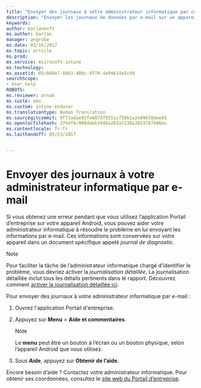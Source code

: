 ```yaml
---
title: "Envoyer des journaux à votre administrateur informatique par courrier électronique | Microsoft Docs"
description: "Envoyer les journaux de données par e-mail sur un appareil Android"
keywords: 
author: barlanmsft
ms.author: barlan
manager: angrobe
ms.date: 03/16/2017
ms.topic: article
ms.prod: 
ms.service: microsoft-intune
ms.technology: 
ms.assetid: 85c868e7-8d63-480c-9770-4e99614a5c94
searchScope:
- User help
ROBOTS: 
ms.reviewer: arnab
ms.suite: ems
ms.custom: intune-enduser
ms.translationtype: Human Translation
ms.sourcegitcommit: 9ff1adae93fe6873f5551cf58b1a2e89638dee85
ms.openlocfilehash: 3794f6c908dabb1946a262a7238a38537b7b06ec
ms.contentlocale: fr-fr
ms.lasthandoff: 05/23/2017


---
```



# <a name="send-logs-to-your-it-admin-using-email"></a>Envoyer des journaux à votre administrateur informatique par e-mail

Si vous obtenez une erreur pendant que vous utilisez l’application Portail d’entreprise sur votre appareil Android, vous pouvez aider votre administrateur informatique à résoudre le problème en lui envoyant les informations par e-mail. Ces informations sont conservées sur votre appareil dans un document spécifique appelé _journal de diagnostic_.

> [!Note]
> Pour faciliter la tâche de l’administrateur informatique chargé d’identifier le problème, vous devriez activer la _journalisation détaillée_. La journalisation détaillée inclut tous les détails pertinents dans le rapport. Découvrez comment [activer la journalisation détaillée ici](use-verbose-logging-to-help-your-it-administrator-fix-device-issues-android.md).

Pour envoyer des journaux à votre administrateur informatique par e-mail :

1.  Ouvrez l'application Portail d'entreprise.

2.  Appuyez sur **Menu** >  **Aide et commentaires**.

    > [!NOTE]
    > Le **menu** peut être un bouton à l’écran ou un bouton physique, selon l’appareil Android que vous utilisez.

3.  Sous **Aide**, appuyez sur **Obtenir de l’aide**.

Encore besoin d’aide ? Contactez votre administrateur informatique. Pour obtenir ses coordonnées, consultez le [site web du Portail d’entreprise](http://portal.manage.microsoft.com).

